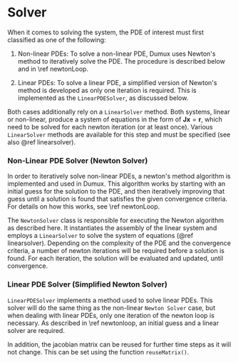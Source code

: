 # Solver

When it comes to solving the system, the PDE of interest must first classified as one of the following:

1. Non-linear PDEs: To solve a non-linear PDE, Dumux uses Newton's method to iteratively solve the PDE. The procedure is described below and in \ref newtonLoop.

2. Linear PDEs: To solve a linear PDE, a simplified version of Newton's method is developed as only one iteration is required. This is implemented as the `LinearPDESolver`, as discussed below.

Both cases additionally rely on a `LinearSolver` method. Both systems, linear or non-linear, produce a system of equations in the form of $\mathbf{J}\mathbf{x}=\mathbf{r}$, which need to be solved for each newton iteration (or at least once). Various `LinearSolver` methods are available for this step and must be specified (see also @ref linearsolver).

### Non-Linear PDE Solver (Newton Solver)

In order to iteratively solve non-linear PDEs, a newton's method algorithm is implemented and used in Dumux. This algorithm works by starting with an initial guess for the solution to the PDE, and then iteratively improving that guess until a solution is found that satisfies the given convergence criteria. For details on how this works, see \ref newtonLoop.

The `NewtonSolver` class is responsible for executing the Newton algorithm as described here.
It instantiates the assembly of the linear system and employs a `LinearSolver` to solve the system of equations (@ref linearsolver).
Depending on the complexity of the PDE and the convergence criteria, a number of newton iterations will be required before a solution is found.
For each iteration, the solution will be evaluated and updated, until convergence.

### Linear PDE Solver (Simplified Newton Solver)

`LinearPDESolver` implements a method used to solve linear PDEs.
This solver will do the same thing as the non-linear `Newton Solver` case, but when dealing with linear PDEs, only one iteration of the newton loop is necessary. As described in \ref newtonloop, an initial guess and a linear solver are required.

In addition, the jacobian matrix can be reused for further time steps as it will not change. This can be set using the function `reuseMatrix()`.
